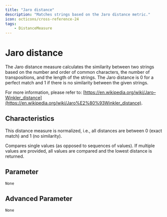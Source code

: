 ```yaml
---
title: "Jaro distance"
description: "Matches strings based on the Jaro distance metric."
icon: octicons/cross-reference-24
tags: 
    - DistanceMeasure
---
```

# Jaro distance
<!-- This file was generated - DO NOT CHANGE IT MANUALLY -->



The Jaro distance measure calculates the similarity between two strings based on the number and order of common characters, the number of transpositions, and the length of the strings. The Jaro distance is 0 for a perfect match and 1 if there is no similarity between the given strings. 

For more information, please refer to: [https://en.wikipedia.org/wiki/Jaro–Winkler_distance](https://en.wikipedia.org/wiki/Jaro%E2%80%93Winkler_distance).

## Characteristics
This distance measure is normalized, i.e., all distances are between 0 (exact match) and 1 (no similarity).

Compares single values (as opposed to sequences of values). If multiple values are provided, all values are compared and the lowest distance is returned.

## Parameter

`None`

## Advanced Parameter

`None`